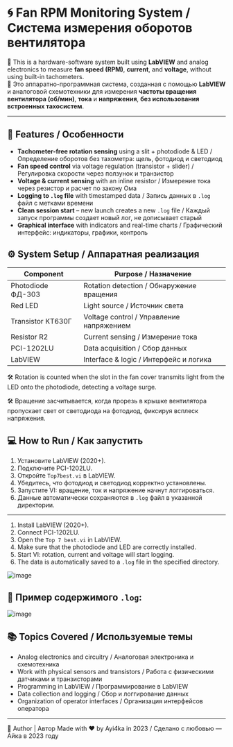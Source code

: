 # 🌀 Fan RPM Monitoring System / Система измерения оборотов вентилятора

📌 This is a hardware-software system built using **LabVIEW** and analog electronics to measure **fan speed (RPM)**, **current**, and **voltage**, without using built-in tachometers.  
📌 Это аппаратно-программная система, созданная с помощью **LabVIEW** и аналоговой схемотехники для измерения **частоты вращения вентилятора (об/мин)**, **тока** и **напряжения**, **без использования встроенных тахосистем**.

---

## 🔧 Features / Особенности

- **Tachometer-free rotation sensing** using a slit + photodiode & LED / Определение оборотов без тахометра: щель, фотодиод и светодиод
- **Fan speed control** via voltage regulation (transistor + slider) / Регулировка скорости через ползунок и транзистор
- **Voltage & current sensing** with an inline resistor / Измерение тока через резистор и расчет по закону Ома
- **Logging to `.log` file** with timestamped data / Запись данных в `.log` файл с метками времени
- **Clean session start** – new launch creates a new `.log` file / Каждый запуск программы создает новый лог, не дописывает старый
- **Graphical interface** with indicators and real-time charts / Графический интерфейс: индикаторы, графики, контроль



## ⚙️ System Setup / Аппаратная реализация

| Component | Purpose / Назначение |
|----------|----------------------|
| Photodiode ФД-303 | Rotation detection / Обнаружение вращения |
| Red LED | Light source / Источник света |
| Transistor КТ630Г | Voltage control / Управление напряжением |
| Resistor R2 | Current sensing / Измерение тока |
| PCI-1202LU | Data acquisition / Сбор данных |
| LabVIEW | Interface & logic / Интерфейс и логика |

🛠 Rotation is counted when the slot in the fan cover transmits light from the LED onto the photodiode, detecting a voltage surge.

🛠 Вращение засчитывается, когда прорезь в крышке вентилятора пропускает свет от светодиода на фотодиод, фиксируя всплеск напряжения.


## 💻 How to Run / Как запустить

1. Установите LabVIEW (2020+).
2. Подключите PCI-1202LU.
3. Откройте `Top7best.vi` в LabVIEW.
4. Убедитесь, что фотодиод и светодиод корректно установлены.
5. Запустите VI: вращение, ток и напряжение начнут логгироваться.
6. Данные автоматически сохраняются в `.log` файл в указанной директории.

---

1. Install LabVIEW (2020+).
2. Connect PCI-1202LU.
3. Open the `Top 7 best.vi` in LabVIEW.
4. Make sure that the photodiode and LED are correctly installed.
5. Start VI: rotation, current and voltage will start logging.
6. The data is automatically saved to a `.log` file in the specified directory.


![image](https://github.com/user-attachments/assets/2ecdcd48-6891-4ec7-979d-42e0b8b0299c)


## 📁 Пример содержимого `.log`:
![image](https://github.com/user-attachments/assets/8a7e850d-f8a7-4581-b726-7ab898c24b3a)


## 📚 Topics Covered / Используемые темы

- Analog electronics and circuitry / Аналоговая электроника и схемотехника 
- Work with physical sensors and transistors / Работа с физическими датчиками и транзисторами
- Programming in LabVIEW / Программирование в LabVIEW
- Data collection and logging / Сбор и логгирование данных
- Organization of operator interfaces / Организация интерфейсов оператора
---

🤝 Author | Автор Made with ❤️ by Ayi4ka in 2023 / Сделано с любовью — Айка в 2023 году

